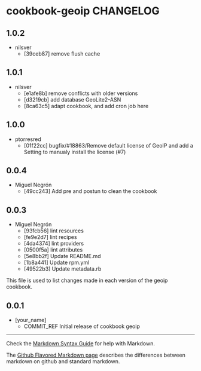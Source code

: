 cookbook-geoip CHANGELOG
===============

## 1.0.2

  - nilsver
    - [39ceb87] remove flush cache

## 1.0.1

  - nilsver
    - [e1afe8b] remove conflicts with older versions
    - [d3219cb] add database GeoLite2-ASN
    - [8ca63c5] adapt cookbook, and add cron job here

## 1.0.0

  - ptorresred
    - [01f22cc] bugfix/#18863/Remove default license of GeoIP and add a Setting to manualy install the license (#7)

## 0.0.4

  - Miguel Negrón
    - [49cc243] Add pre and postun to clean the cookbook

## 0.0.3

  - Miguel Negrón
    - [93fcb56] lint resources
    - [fe9e2d7] lint recipes
    - [4da4374] lint providers
    - [0500f5a] lint attributes
    - [5e8bb2f] Update README.md
    - [1b8a441] Update rpm.yml
    - [49522b3] Update metadata.rb

This file is used to list changes made in each version of the geoip cookbook.

0.0.1
-----
- [your_name]
  - COMMIT_REF Initial release of cookbook geoip

- - -
Check the [Markdown Syntax Guide](http://daringfireball.net/projects/markdown/syntax) for help with Markdown.

The [Github Flavored Markdown page](http://github.github.com/github-flavored-markdown/) describes the differences between markdown on github and standard markdown.
